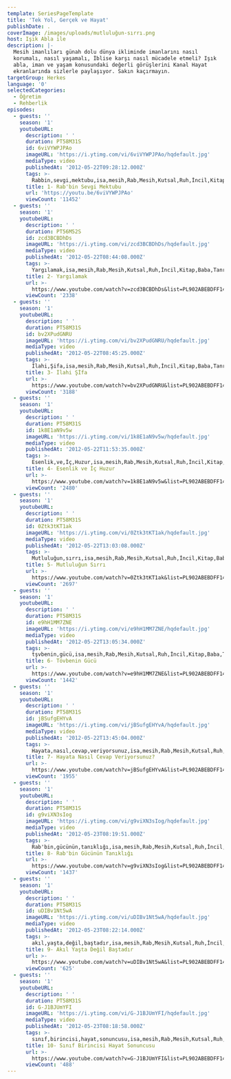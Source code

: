 ```yaml
---
template: SeriesPageTemplate
title: 'Tek Yol, Gerçek ve Hayat'
publishDate: .
coverImage: /images/uploads/mutluluğun-sırrı.png
host: Işık Abla ile
description: |-
  Mesih imanlıları günah dolu dünya ikliminde imanlarını nasıl
  korumalı, nasıl yaşamalı, İblise karşı nasıl mücadele etmeli? Işık
  abla, iman ve yaşam konusundaki değerli görüşlerini Kanal Hayat
  ekranlarında sizlerle paylaşıyor. Sakın kaçırmayın.
targetGroup: Herkes
language: '0'
selectedCategories:
  - Öğretim
  - Rehberlik
episodes:
  - guests: ''
    season: '1'
    youtubeURL:
      description: ' '
      duration: PT58M31S
      id: 6viVYWPJPAo
      imageURL: 'https://i.ytimg.com/vi/6viVYWPJPAo/hqdefault.jpg'
      mediaType: video
      publishedAt: '2012-05-22T09:28:12.000Z'
      tags: >-
        Rabbin,sevgi,mektubu,isa,mesih,Rab,Mesih,Kutsal,Ruh,İncil,Kitap,Baba,Tanrı,kıyamet,günü,Allah,depresyon,şifa,bereket,Özgürlük,Hastalık,Bunalım,Esenlik,Rahatlık,Mucize,Hristiyanlık,İman,Hz.,İsa,peygamber,İlah,Ruhsal,Protestan,Türk,Hristiyan,Kıyamet,İntihar,Cennet,Cehennem,din,lanet,Cin,Pastör,Kilise,Ahiret,neler,olacak,yargı
      title: 1- Rab'bin Sevgi Mektubu
      url: 'https://youtu.be/6viVYWPJPAo'
      viewCount: '11452'
  - guests: ''
    season: '1'
    youtubeURL:
      description: ' '
      duration: PT56M52S
      id: zcd3BCBDhDs
      imageURL: 'https://i.ytimg.com/vi/zcd3BCBDhDs/hqdefault.jpg'
      mediaType: video
      publishedAt: '2012-05-22T08:44:08.000Z'
      tags: >-
        Yargılamak,isa,mesih,Rab,Mesih,Kutsal,Ruh,İncil,Kitap,Baba,Tanrı,kıyamet,günü,Allah,depresyon,şifa,bereket,Özgürlük,Hastalık,Bunalım,Esenlik,Rahatlık,Mucize,Hristiyanlık,İman,Hz.,İsa,peygamber,İlah,Ruhsal,Protestan,Türk,Hristiyan,Kıyamet,İntihar,Cennet,Cehennem,din,lanet,Cin,Pastör,Kilise,Ahiret,neler,olacak,yargı
      title: 2- Yargılamak
      url: >-
        https://www.youtube.com/watch?v=zcd3BCBDhDs&list=PL902ABEBDFF147040&index=3&t=0s
      viewCount: '2338'
  - guests: ''
    season: '1'
    youtubeURL:
      description: ' '
      duration: PT58M31S
      id: bv2XPudGNRU
      imageURL: 'https://i.ytimg.com/vi/bv2XPudGNRU/hqdefault.jpg'
      mediaType: video
      publishedAt: '2012-05-22T08:45:25.000Z'
      tags: >-
        İlahi,Şifa,isa,mesih,Rab,Mesih,Kutsal,Ruh,İncil,Kitap,Baba,Tanrı,kıyamet,günü,Allah,depresyon,şifa,bereket,Özgürlük,Hastalık,Bunalım,Esenlik,Rahatlık,Mucize,Hristiyanlık,İman,Hz.,İsa,peygamber,İlah,Ruhsal,Protestan,Türk,Hristiyan,Kıyamet,İntihar,Cennet,Cehennem,din,lanet,Cin,Pastör,Kilise,Ahiret,neler,olacak,yargı
      title: 3- İlahi Şİfa
      url: >-
        https://www.youtube.com/watch?v=bv2XPudGNRU&list=PL902ABEBDFF147040&index=4&t=0s
      viewCount: '3188'
  - guests: ''
    season: '1'
    youtubeURL:
      description: ' '
      duration: PT58M31S
      id: 1k8E1aN9v5w
      imageURL: 'https://i.ytimg.com/vi/1k8E1aN9v5w/hqdefault.jpg'
      mediaType: video
      publishedAt: '2012-05-22T11:53:35.000Z'
      tags: >-
        Esenlik,ve,İç,Huzur,isa,mesih,Rab,Mesih,Kutsal,Ruh,İncil,Kitap,Baba,Tanrı,kıyamet,günü,Allah,depresyon,şifa,bereket,Özgürlük,Hastalık,Bunalım,Rahatlık,Mucize,Hristiyanlık,İman,Hz.,İsa,peygamber,İlah,Ruhsal,Protestan,Türk,Hristiyan,Kıyamet,İntihar,Cennet,Cehennem,din,lanet,Cin,Pastör,Kilise,Ahiret,neler,olacak,yargı
      title: 4- Esenlik ve İç Huzur
      url: >-
        https://www.youtube.com/watch?v=1k8E1aN9v5w&list=PL902ABEBDFF147040&index=5&t=0s
      viewCount: '2480'
  - guests: ''
    season: '1'
    youtubeURL:
      description: ' '
      duration: PT58M31S
      id: 0Ztk3tKT1ak
      imageURL: 'https://i.ytimg.com/vi/0Ztk3tKT1ak/hqdefault.jpg'
      mediaType: video
      publishedAt: '2012-05-22T13:03:08.000Z'
      tags: >-
        Mutluluğun,sırrı,isa,mesih,Rab,Mesih,Kutsal,Ruh,İncil,Kitap,Baba,Tanrı,kıyamet,günü,Allah,depresyon,şifa,bereket,Özgürlük,Hastalık,Bunalım,Esenlik,Rahatlık,Mucize,Hristiyanlık,İman,Hz.,İsa,peygamber,İlah,Ruhsal,Protestan,Türk,Hristiyan,Kıyamet,İntihar,Cennet,Cehennem,din,lanet,Cin,Pastör,Kilise,Ahiret,neler,olacak,yargı
      title: 5- Mutluluğun Sırrı
      url: >-
        https://www.youtube.com/watch?v=0Ztk3tKT1ak&list=PL902ABEBDFF147040&index=6&t=0s
      viewCount: '2697'
  - guests: ''
    season: '1'
    youtubeURL:
      description: ' '
      duration: PT58M31S
      id: e9hH1MM7ZNE
      imageURL: 'https://i.ytimg.com/vi/e9hH1MM7ZNE/hqdefault.jpg'
      mediaType: video
      publishedAt: '2012-05-22T13:05:34.000Z'
      tags: >-
        tşvbenin,gücü,isa,mesih,Rab,Mesih,Kutsal,Ruh,İncil,Kitap,Baba,Tanrı,kıyamet,günü,Allah,depresyon,şifa,bereket,Özgürlük,Hastalık,Bunalım,Esenlik,Rahatlık,Mucize,Hristiyanlık,İman,Hz.,İsa,peygamber,İlah,Ruhsal,Protestan,Türk,Hristiyan,Kıyamet,İntihar,Cennet,Cehennem,din,lanet,Cin,Pastör,Kilise,Ahiret,neler,olacak,yargı
      title: 6- Tövbenin Gücü
      url: >-
        https://www.youtube.com/watch?v=e9hH1MM7ZNE&list=PL902ABEBDFF147040&index=7&t=0s
      viewCount: '1442'
  - guests: ''
    season: '1'
    youtubeURL:
      description: ' '
      duration: PT58M31S
      id: jBSufgEHYvA
      imageURL: 'https://i.ytimg.com/vi/jBSufgEHYvA/hqdefault.jpg'
      mediaType: video
      publishedAt: '2012-05-22T13:45:04.000Z'
      tags: >-
        Hayata,nasıl,cevap,veriyorsunuz,isa,mesih,Rab,Mesih,Kutsal,Ruh,İncil,Kitap,Baba,Tanrı,kıyamet,günü,Allah,depresyon,şifa,bereket,Özgürlük,Hastalık,Bunalım,Esenlik,Rahatlık,Mucize,Hristiyanlık,İman,Hz.,İsa,peygamber,İlah,Ruhsal,Protestan,Türk,Hristiyan,Kıyamet,İntihar,Cennet,Cehennem,din,lanet,Cin,Pastör,Kilise,Ahiret,neler,olacak,yargı
      title: 7- Hayata Nasıl Cevap Veriyorsunuz?
      url: >-
        https://www.youtube.com/watch?v=jBSufgEHYvA&list=PL902ABEBDFF147040&index=8&t=0s
      viewCount: '1955'
  - guests: ''
    season: '1'
    youtubeURL:
      description: ' '
      duration: PT58M31S
      id: g9viXN3sIog
      imageURL: 'https://i.ytimg.com/vi/g9viXN3sIog/hqdefault.jpg'
      mediaType: video
      publishedAt: '2012-05-23T08:19:51.000Z'
      tags: >-
        Rab'bin,gücünün,tanıklığı,isa,mesih,Rab,Mesih,Kutsal,Ruh,İncil,Kitap,Baba,Tanrı,kıyamet,günü,Allah,depresyon,şifa,bereket,Özgürlük,Hastalık,Bunalım,Esenlik,Rahatlık,Mucize,Hristiyanlık,İman,Hz.,İsa,peygamber,İlah,Ruhsal,Protestan,Türk,Hristiyan,Kıyamet,İntihar,Cennet,Cehennem,din,lanet,Cin,Pastör,Kilise,Ahiret,neler,olacak,yargı
      title: 8- Rab'bin Gücünün Tanıklığı
      url: >-
        https://www.youtube.com/watch?v=g9viXN3sIog&list=PL902ABEBDFF147040&index=9&t=0s
      viewCount: '1437'
  - guests: ''
    season: '1'
    youtubeURL:
      description: ' '
      duration: PT58M31S
      id: uDIBv1Nt5wA
      imageURL: 'https://i.ytimg.com/vi/uDIBv1Nt5wA/hqdefault.jpg'
      mediaType: video
      publishedAt: '2012-05-23T08:22:14.000Z'
      tags: >-
        akıl,yaşta,değil,baştadır,isa,mesih,Rab,Mesih,Kutsal,Ruh,İncil,Kitap,Baba,Tanrı,kıyamet,günü,Allah,depresyon,şifa,bereket,Özgürlük,Hastalık,Bunalım,Esenlik,Rahatlık,Mucize,Hristiyanlık,İman,Hz.,İsa,peygamber,İlah,Ruhsal,Protestan,Türk,Hristiyan,Kıyamet,İntihar,Cennet,Cehennem,din,lanet,Cin,Pastör,Kilise,Ahiret,neler,olacak,yargı
      title: 9- Akıl Yaşta Değil Baştadır
      url: >-
        https://www.youtube.com/watch?v=uDIBv1Nt5wA&list=PL902ABEBDFF147040&index=10&t=0s
      viewCount: '625'
  - guests: ''
    season: '1'
    youtubeURL:
      description: ' '
      duration: PT58M31S
      id: G-J1BJUmYFI
      imageURL: 'https://i.ytimg.com/vi/G-J1BJUmYFI/hqdefault.jpg'
      mediaType: video
      publishedAt: '2012-05-23T08:18:58.000Z'
      tags: >-
        sınıf,birincisi,hayat,sonuncusu,isa,mesih,Rab,Mesih,Kutsal,Ruh,İncil,Kitap,Baba,Tanrı,kıyamet,günü,Allah,depresyon,şifa,bereket,Özgürlük,Hastalık,Bunalım,Esenlik,Rahatlık,Mucize,Hristiyanlık,İman,Hz.,İsa,peygamber,İlah,Ruhsal,Protestan,Türk,Hristiyan,Kıyamet,İntihar,Cennet,Cehennem,din,lanet,Cin,Pastör,Kilise,Ahiret,neler,olacak,yargı
      title: 10- Sınıf Birincisi Hayat Sonuncusu
      url: >-
        https://www.youtube.com/watch?v=G-J1BJUmYFI&list=PL902ABEBDFF147040&index=11&t=0s
      viewCount: '488'
---
```


